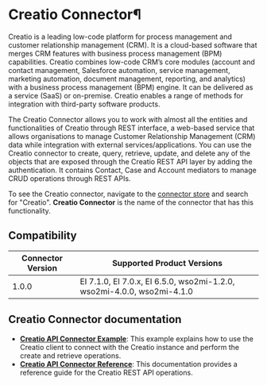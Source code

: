 # Creatio Connector¶

Creatio is a leading low-code platform for process management and customer relationship management (CRM). It is a cloud-based software that merges CRM features with business process management (BPM) capabilities. Creatio combines low-code CRM’s core modules (account and contact management, Salesforce automation, service management, marketing automation, document management, reporting, and analytics) with a business process management (BPM) engine. It can be delivered as a service (SaaS) or on-premise. Creatio enables a range of methods for integration with third-party software products. 

The Creatio Connector allows you to work with almost all the entities and functionalities of Creatio through REST interface, a web-based service that allows organisations to manage Customer Relationship Management (CRM) data while integration with external services/applications. You can use the Creatio connector to create, query, retrieve, update, and delete any of the objects that are exposed through the Creatio REST API layer by adding the authentication. It contains Contact, Case and Account mediators to manage CRUD operations through REST APIs.

To see the Creatio connector, navigate to the [connector store](https://store.wso2.com/store/assets/esbconnector/list) and search for "Creatio". **Creatio Connector** is the name of the connector that has this functionality.

## Compatibility

| Connector Version | Supported Product Versions |
| ------------- |-------------|
| 1.0.0    | EI 7.1.0, EI 7.0.x, EI 6.5.0, wso2mi-1.2.0, wso2mi-4.0.0, wso2mi-4.1.0 |

## Creatio Connector documentation

* **[Creatio API Connector Example]({{base_path}}/reference/connectors/creatio-connector/creatio-connector-example/)**: This example explains how to use the Creatio client to connect with the Creatio instance and perform the create and retrieve operations.
* **[Creatio API Connector Reference]({{base_path}}/reference/connectors/creatio-connector/creatio-connector-reference/)**: This documentation provides a reference guide for the Creatio REST API operations.

